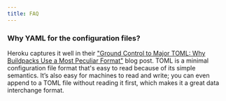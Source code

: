 ```yaml
---
title: FAQ
---
```


### Why YAML for the configuration files?

Heroku captures it well in their ["Ground Control to Major TOML: Why Buildpacks Use a Most Peculiar Format"](https://blog.heroku.com/why-buildpacks-use-toml) blog post. TOML is a minimal configuration file format that's easy to read because of its simple semantics. It’s also easy for machines to read and write; you can even append to a TOML file without reading it first, which makes it a great data interchange format.
